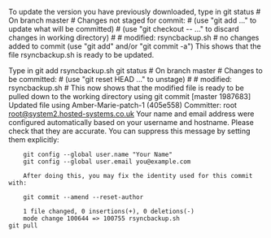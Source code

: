 To update the version you have previously downloaded, type in
	git status
		# On branch master
		# Changes not staged for commit:
		#   (use "git add <file>..." to update what will be committed)
		#   (use "git checkout -- <file>..." to discard changes in working directory)
		#
		#       modified:   rsyncbackup.sh
		#
		no changes added to commit (use "git add" and/or "git commit -a")
This shows that the file rsyncbackup.sh is ready to be updated.

Type in
	git add rsyncbackup.sh
	git status
		# On branch master
		# Changes to be committed:
		#   (use "git reset HEAD <file>..." to unstage)
		#
		#       modified:   rsyncbackup.sh
		#
This now shows that the modified file is ready to be pulled down to
the working directory using
	git commit
		[master 1987683] Updated file using Amber-Marie-patch-1 (405e558)
		Committer: root <root@system2.hosted-systems.co.uk>
		Your name and email address were configured automatically based
		on your username and hostname. Please check that they are accurate.
		You can suppress this message by setting them explicitly:
		
		git config --global user.name "Your Name"
		git config --global user.email you@example.com
		
		After doing this, you may fix the identity used for this commit with:
		
		git commit --amend --reset-author
		
		1 file changed, 0 insertions(+), 0 deletions(-)
		mode change 100644 => 100755 rsyncbackup.sh
	git pull
	

  
